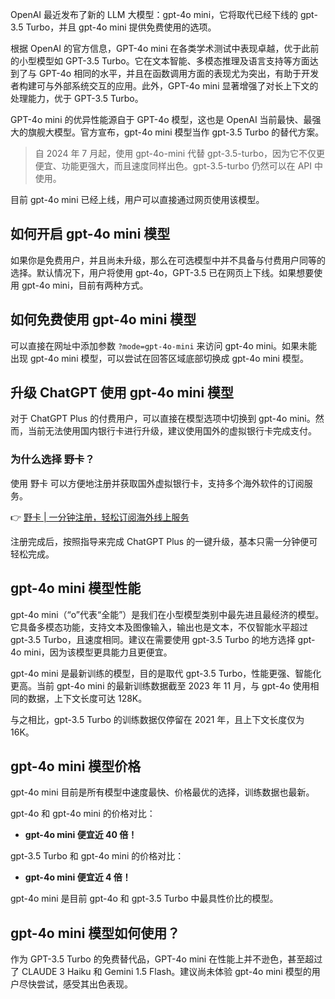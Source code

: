 OpenAI 最近发布了新的 LLM 大模型：gpt-4o mini，它将取代已经下线的 gpt-3.5 Turbo，并且 gpt-4o mini 提供免费使用的选项。

根据 OpenAI 的官方信息，GPT-4o mini 在各类学术测试中表现卓越，优于此前的小型模型如 GPT-3.5 Turbo。它在文本智能、多模态推理及语言支持等方面达到了与 GPT-4o 相同的水平，并且在函数调用方面的表现尤为突出，有助于开发者构建可与外部系统交互的应用。此外，GPT-4o mini 显著增强了对长上下文的处理能力，优于 GPT-3.5 Turbo。

GPT-4o mini 的优异性能源自于 GPT-4o 模型，这也是 OpenAI 当前最快、最强大的旗舰大模型。官方宣布，gpt-4o mini 模型当作 gpt-3.5 Turbo 的替代方案。

> 自 2024 年 7 月起，使用 gpt-4o-mini 代替 gpt-3.5-turbo，因为它不仅更便宜、功能更强大，而且速度同样出色。gpt-3.5-turbo 仍然可以在 API 中使用。

目前 gpt-4o mini 已经上线，用户可以直接通过网页使用该模型。

## 如何开启 gpt-4o mini 模型

如果你是免费用户，并且尚未升级，那么在可选模型中并不具备与付费用户同等的选择。默认情况下，用户将使用 gpt-4o，GPT-3.5 已在网页上下线。如果想要使用 gpt-4o mini，目前有两种方式。

## 如何免费使用 gpt-4o mini 模型

可以直接在网址中添加参数 `?mode=gpt-4o-mini` 来访问 gpt-4o mini。如果未能出现 gpt-4o mini 模型，可以尝试在回答区域底部切换成 gpt-4o mini 模型。

## 升级 ChatGPT 使用 gpt-4o mini 模型

对于 ChatGPT Plus 的付费用户，可以直接在模型选项中切换到 gpt-4o mini。然而，当前无法使用国内银行卡进行升级，建议使用国外的虚拟银行卡完成支付。

### 为什么选择 野卡？

使用 野卡 可以方便地注册并获取国外虚拟银行卡，支持多个海外软件的订阅服务。

👉 [野卡 | 一分钟注册，轻松订阅海外线上服务](https://bit.ly/bewildcard)

注册完成后，按照指导来完成 ChatGPT Plus 的一键升级，基本只需一分钟便可轻松完成。

## gpt-4o mini 模型性能

gpt-4o mini（“o”代表“全能”）是我们在小型模型类别中最先进且最经济的模型。它具备多模态功能，支持文本及图像输入，输出也是文本，不仅智能水平超过 gpt-3.5 Turbo，且速度相同。建议在需要使用 gpt-3.5 Turbo 的地方选择 gpt-4o mini，因为该模型更具能力且更便宜。

gpt-4o mini 是最新训练的模型，目的是取代 gpt-3.5 Turbo，性能更强、智能化更高。当前 gpt-4o mini 的最新训练数据截至 2023 年 11 月，与 gpt-4o 使用相同的数据，上下文长度可达 128K。

与之相比，gpt-3.5 Turbo 的训练数据仅停留在 2021 年，且上下文长度仅为 16K。

## gpt-4o mini 模型价格

gpt-4o mini 目前是所有模型中速度最快、价格最优的选择，训练数据也最新。

gpt-4o 和 gpt-4o mini 的价格对比：

- **gpt-4o mini 便宜近 40 倍！**
  
gpt-3.5 Turbo 和 gpt-4o mini 的价格对比：

- **gpt-4o mini 便宜近 4 倍！**

gpt-4o mini 是目前 gpt-4o 和 gpt-3.5 Turbo 中最具性价比的模型。

## gpt-4o mini 模型如何使用？

作为 GPT-3.5 Turbo 的免费替代品，GPT-4o mini 在性能上并不逊色，甚至超过了 CLAUDE 3 Haiku 和 Gemini 1.5 Flash。建议尚未体验 gpt-4o mini 模型的用户尽快尝试，感受其出色表现。
